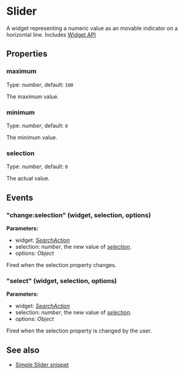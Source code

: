 ---
---
# Slider
A widget representing a numeric value as an movable indicator on a horizontal line.
Includes [Widget API](Widget.md)

## Properties
### maximum
Type: *number*, default: `100`

The maximum value.
### minimum
Type: *number*, default: `0`

The minimum value.
### selection
Type: *number*, default: `0`

The actual value.

## Events
### "change:selection" (widget, selection, options)

**Parameters:**

- widget: *[SearchAction](SearchAction.md)*
- selection: *number*, the new value of *[selection](#selection)*.
- options: *Object*

Fired when the selection property changes.

### "select" (widget, selection, options)

**Parameters:**

- widget: *[SearchAction](SearchAction.md)*
- selection: *number*, the new value of *[selection](#selection)*.
- options: *Object*

Fired when the selection property is changed by the user.


## See also
- [Simple Slider snippet](https://github.com/eclipsesource/tabris-js/blob/v1.6.0/snippets/slider/slider.js)

